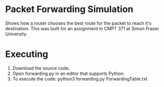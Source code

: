 # Packet Forwarding Simulation
Shows how a router chooses the best route for the packet to reach it's destination. 
This was built for an assignment in CMPT 371 at Simon Fraser University.

# Executing

1. Download the source code.
2. Open forwarding.py in an editor that supports Python. 
3. To execute the code: python3 forwarding.py ForwardingTable.txt
